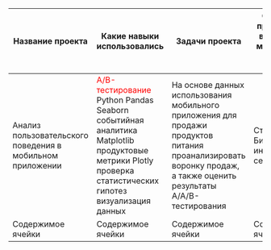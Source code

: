 | Название проекта | Какие навыки использовались | Задачи проекта | Сферы и профессии в которых могут быть схожие задачи | Ключевые слова |
| ----------------- | ----------------- | ----------------- | ----------------- | ----------------- |
| Анализ пользовательского поведения в мобильном приложении | <span style="color:#FF0000">А/В-тестирование</span>  Python Pandas Seaborn событийная аналитика Matplotlib продуктовые метрики Plotly проверка статистических гипотез визуализация данных | На основе данных использования мобильного приложения для продажи продуктов питания проанализировать воронку продаж, а также оценить результаты A/A/B-тестирования | Стартапы, Бизнес, интернет сервесы | Содержимое ячейки |
| Содержимое ячейки | Содержимое ячейки | Содержимое ячейки | Содержимое ячейки | Содержимое ячейки |

